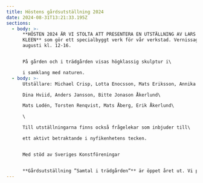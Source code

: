 ```yaml
---
title: Höstens gårdsutställning 2024
date: 2024-08-31T13:21:33.195Z
sections:
  - body: >-
      **HÖSTEN 2024 ÄR VI STOLTA ATT PRESENTERA EN UTSTÄLLNING AV LARS
      KLEEN** som gör ett specialbyggt verk för vår verkstad. Vernissage 31
      augusti kl. 12-16. 


      På gården och i trädgården visas högklassig skulptur i\

      i samklang med naturen.
  - body: >-
      Utställare: Michael Crisp, Lotta Enocsson, Mats Eriksson, Annika Heed\

      Dina Hviid, Anders Jansson, Bitte Jonason Åkerlund\

      Mats Lodén, Torsten Renqvist, Mats Åberg, Erik Åkerlund\

      \

      Till utställningarna finns också frågelekar som inbjuder till\

      ett aktivt betraktande i nyfikenhetens tecken.


      Med stöd av Sveriges Konstföreningar


      **Gårdsutställning ”Samtal i trädgården”** är öppet året ut. Vi presenterar skulptur på gårdsplanen och i trädgården.
---
```

